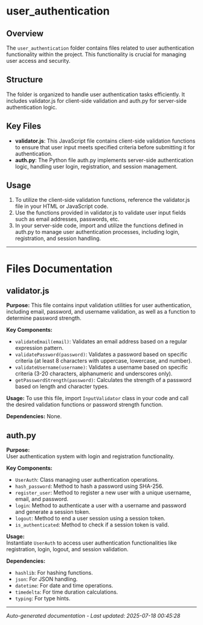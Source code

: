 # user_authentication

## Overview
The `user_authentication` folder contains files related to user authentication functionality within the project. This functionality is crucial for managing user access and security.

## Structure
The folder is organized to handle user authentication tasks efficiently. It includes validator.js for client-side validation and auth.py for server-side authentication logic.

## Key Files
- **validator.js**: This JavaScript file contains client-side validation functions to ensure that user input meets specified criteria before submitting it for authentication.
- **auth.py**: The Python file auth.py implements server-side authentication logic, handling user login, registration, and session management.

## Usage
1. To utilize the client-side validation functions, reference the validator.js file in your HTML or JavaScript code.
2. Use the functions provided in validator.js to validate user input fields such as email addresses, passwords, etc.
3. In your server-side code, import and utilize the functions defined in auth.py to manage user authentication processes, including login, registration, and session handling.

---

# Files Documentation

## validator.js

**Purpose:** This file contains input validation utilities for user authentication, including email, password, and username validation, as well as a function to determine password strength.

**Key Components:**
- `validateEmail(email)`: Validates an email address based on a regular expression pattern.
- `validatePassword(password)`: Validates a password based on specific criteria (at least 8 characters with uppercase, lowercase, and number).
- `validateUsername(username)`: Validates a username based on specific criteria (3-20 characters, alphanumeric and underscores only).
- `getPasswordStrength(password)`: Calculates the strength of a password based on length and character types.

**Usage:** To use this file, import `InputValidator` class in your code and call the desired validation functions or password strength function.

**Dependencies:** None.

## auth.py

**Purpose:**  
User authentication system with login and registration functionality.

**Key Components:**
- `UserAuth`: Class managing user authentication operations.
- `hash_password`: Method to hash a password using SHA-256.
- `register_user`: Method to register a new user with a unique username, email, and password.
- `login`: Method to authenticate a user with a username and password and generate a session token.
- `logout`: Method to end a user session using a session token.
- `is_authenticated`: Method to check if a session token is valid.

**Usage:**  
Instantiate `UserAuth` to access user authentication functionalities like registration, login, logout, and session validation.

**Dependencies:**  
- `hashlib`: For hashing functions.
- `json`: For JSON handling.
- `datetime`: For date and time operations.
- `timedelta`: For time duration calculations.
- `typing`: For type hints.

---
*Auto-generated documentation - Last updated: 2025-07-18 00:45:28*
